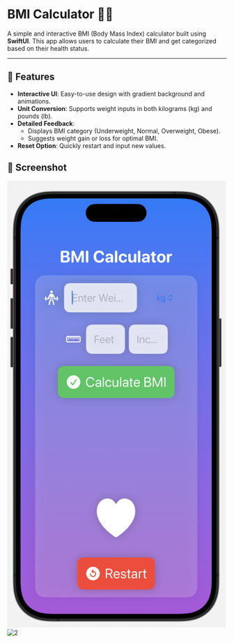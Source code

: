# BMI Calculator 🏋️‍♂️

A simple and interactive BMI (Body Mass Index) calculator built using **SwiftUI**. This app allows users to calculate their BMI and get categorized based on their health status.

---

## 🌟 Features
- **Interactive UI**: Easy-to-use design with gradient background and animations.
- **Unit Conversion**: Supports weight inputs in both kilograms (kg) and pounds (lb).
- **Detailed Feedback**:
  - Displays BMI category (Underweight, Normal, Overweight, Obese).
  - Suggests weight gain or loss for optimal BMI.
- **Reset Option**: Quickly restart and input new values.


## 📱 Screenshot
![1](https://github.com/LearnerMahi/CSE3218Assignment/blob/main/Screenshot%202024-11-07%20at%2012.47.33%20PM.png?raw=true)
![2](https://github.com/LearnerMahi/CSE3218Assignment/blob/main/._Screenshot%202024-11-07%20at%2012.48.42%20PM.png?raw=true)
